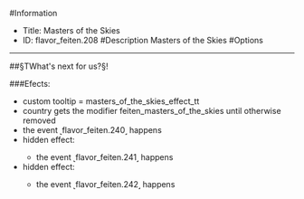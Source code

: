 #Information
 - Title: Masters of the Skies
 - ID: flavor_feiten.208
#Description
Masters of the Skies
#Options

___
##§TWhat's next for us?§!

###Efects:<ul><li>custom tooltip = masters_of_the_skies_effect_tt</li><li>country gets the modifier feiten_masters_of_the_skies until otherwise removed</li><li>the event ˻flavor_feiten.240˼ happens</li><li>hidden effect:</li><ul><li>the event ˻flavor_feiten.241˼ happens</li></ul><li>hidden effect:</li><ul><li>the event ˻flavor_feiten.242˼ happens</li></ul></ul>
